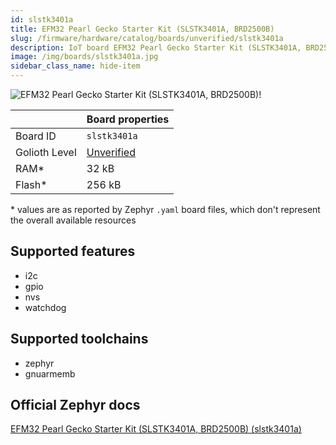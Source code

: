 ```yaml
---
id: slstk3401a
title: EFM32 Pearl Gecko Starter Kit (SLSTK3401A, BRD2500B)
slug: /firmware/hardware/catalog/boards/unverified/slstk3401a
description: IoT board EFM32 Pearl Gecko Starter Kit (SLSTK3401A, BRD2500B), compatible with Golioth at unverified level.
image: /img/boards/slstk3401a.jpg
sidebar_class_name: hide-item
---
```


[//]: # (This is an auto-generated file, do not edit! Changes to it will be lost upon re-generation)

![EFM32 Pearl Gecko Starter Kit (SLSTK3401A, BRD2500B)!](/img/boards/slstk3401a.jpg "EFM32 Pearl Gecko Starter Kit (SLSTK3401A, BRD2500B)")

|                | Board properties     |
| -------------  | -------------------- |
| Board ID       | `slstk3401a` |
| Golioth Level  | [Unverified](/firmware/hardware#unverified-boards) |
| RAM*           | 32 kB |
| Flash*         | 256 kB |

\* values are as reported by Zephyr `.yaml` board files, which don't represent the overall available resources



## Supported features

* i2c
* gpio
* nvs
* watchdog

## Supported toolchains

* zephyr
* gnuarmemb

## Official Zephyr docs

[EFM32 Pearl Gecko Starter Kit (SLSTK3401A, BRD2500B) (slstk3401a)](https://docs.zephyrproject.org/latest/boards/silabs/starter_kits/slstk3401a/doc/index.html)
